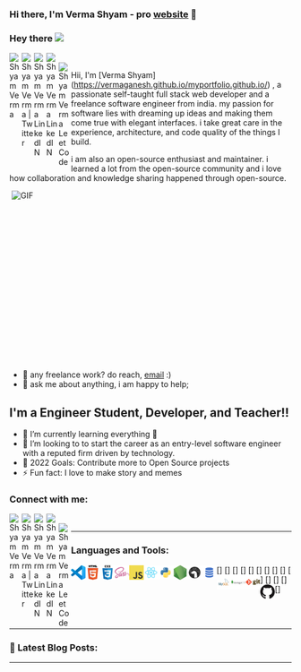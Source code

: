 ### Hi there, I'm Verma Shyam - pro [website] 👋

### Hey there <img src="https://media.giphy.com/media/hvRJCLFzcasrR4ia7z/giphy.gif" width="25px">

<a href="https://www.instagram.com/shyamm_verma/">
  <img align="left" alt="Shyam Verma" width="22px" src="https://cdn.jsdelivr.net/npm/simple-icons@v3/icons/instagram.svg" />
</a>

<a href="https://twitter.com/VarmaShyam87815">
  <img align="left" alt="Shyam Verma | Twitter" width="22px" src="https://raw.githubusercontent.com/peterthehan/peterthehan/master/assets/twitter.svg" />
</a>

<a href="https://www.linkedin.com/in/shyammm/">
  <img align="left" alt="Shyam Verma LinkedIN" width="22px" src="https://raw.githubusercontent.com/peterthehan/peterthehan/master/assets/linkedin.svg" />
</a>

<a href="https://www.youtube.com/@JavaJod">
  <img align="left" alt="Shyam Verma LinkedIN" width="22px" src="https://raw.githubusercontent.com/peterthehan/peterthehan/master/assets/youtube.svg" />
<br />

<a href="https://leetcode.com/shyamm_verma/" target="_blank">
  <img align="left" alt="Shyam Verma LeetCode" width="22px" src="https://raw.githubusercontent.com/peterthehan/peterthehan/master/assets/leetcode.svg" />
</a>


  
Hii, I'm [Verma Shyam] (https://vermaganesh.github.io/myportfolio.github.io/) , a passionate self-taught full stack web developer and a freelance software engineer from india. my passion for software lies with dreaming up ideas and making them come true with elegant interfaces. i take great care in the experience, architecture, and code quality of the things I build.

i am also an open-source enthusiast and maintainer. i learned a lot from the open-source community and i love how collaboration and knowledge sharing happened through open-source.

  <img align="right" alt="GIF" src="https://github.com/abhisheknaiidu/abhisheknaiidu/blob/master/code.gif?raw=true" width="500" height="320" />
  
- 💼 any freelance work? do reach, [email](mailto:iamshyamvarma@gmail.com) :)
- 💬 ask me about anything, i am happy to help;

## I'm a Engineer Student, Developer, and Teacher!!

- 🌱 I’m currently learning everything 🤣
- 👯 I’m looking to to start the career as an entry-level software engineer with a reputed firm driven by technology.
- 🥅 2022 Goals: Contribute more to Open Source projects
- ⚡ Fun fact: I love to make story and memes

### Connect with me:

<a href="https://www.instagram.com/shyamm_verma/">
  <img align="left" alt="Shyam Verma" width="22px" src="https://cdn.jsdelivr.net/npm/simple-icons@v3/icons/instagram.svg" />
</a>

<a href="https://twitter.com/VarmaShyam87815">
  <img align="left" alt="Shyam Verma | Twitter" width="22px" src="https://raw.githubusercontent.com/peterthehan/peterthehan/master/assets/twitter.svg" />
</a>

<a href="https://www.linkedin.com/in/shyammm/">
  <img align="left" alt="Shyam Verma LinkedIN" width="22px" src="https://raw.githubusercontent.com/peterthehan/peterthehan/master/assets/linkedin.svg" />
</a>

<a href="https://www.youtube.com/@JavaJod">
  <img align="left" alt="Shyam Verma LinkedIN" width="22px" src="https://raw.githubusercontent.com/peterthehan/peterthehan/master/assets/youtube.svg" />
<br />

<a href="https://leetcode.com/shyamm_verma/" target="_blank">
  <img align="left" alt="Shyam Verma LeetCode" width="22px" src="https://raw.githubusercontent.com/peterthehan/peterthehan/master/assets/leetcode.svg" />
</a>

 ---
  
### Languages and Tools:

[<img align="left" alt="Visual Studio Code" width="26px" src="https://raw.githubusercontent.com/github/explore/80688e429a7d4ef2fca1e82350fe8e3517d3494d/topics/visual-studio-code/visual-studio-code.png" />]
[<img align="left" alt="HTML5" width="26px" src="https://raw.githubusercontent.com/github/explore/80688e429a7d4ef2fca1e82350fe8e3517d3494d/topics/html/html.png" />]
[<img align="left" alt="CSS3" width="26px" src="https://raw.githubusercontent.com/github/explore/80688e429a7d4ef2fca1e82350fe8e3517d3494d/topics/css/css.png" />]
[<img align="left" alt="Sass" width="26px" src="https://raw.githubusercontent.com/github/explore/80688e429a7d4ef2fca1e82350fe8e3517d3494d/topics/sass/sass.png" />]
[<img align="left" alt="JavaScript" width="26px" src="https://raw.githubusercontent.com/github/explore/80688e429a7d4ef2fca1e82350fe8e3517d3494d/topics/javascript/javascript.png" />]
[<img align="left" alt="React" width="26px" src="https://raw.githubusercontent.com/github/explore/80688e429a7d4ef2fca1e82350fe8e3517d3494d/topics/react/react.png" />]
[<img align="left" alt="GraphQL" width="26px" src="https://raw.githubusercontent.com/github/explore/80688e429a7d4ef2fca1e82350fe8e3517d3494d/topics/python/python.png" />]
[<img align="left" alt="Node.js" width="26px" src="https://raw.githubusercontent.com/github/explore/80688e429a7d4ef2fca1e82350fe8e3517d3494d/topics/nodejs/nodejs.png" />]
[<img align="left" alt="Deno" width="26px" src="https://raw.githubusercontent.com/github/explore/361e2821e2dea67711cde99c9c40ed357061cf27/topics/deno/deno.png" />]
[<img align="left" alt="SQL" width="26px" src="https://raw.githubusercontent.com/github/explore/80688e429a7d4ef2fca1e82350fe8e3517d3494d/topics/sql/sql.png" />]
[<img align="left" alt="MySQL" width="26px" src="https://raw.githubusercontent.com/github/explore/80688e429a7d4ef2fca1e82350fe8e3517d3494d/topics/mysql/mysql.png" />]
[<img align="left" alt="MongoDB" width="26px" src="https://raw.githubusercontent.com/github/explore/80688e429a7d4ef2fca1e82350fe8e3517d3494d/topics/mongodb/mongodb.png" />]
[<img align="left" alt="Git" width="26px" src="https://raw.githubusercontent.com/github/explore/80688e429a7d4ef2fca1e82350fe8e3517d3494d/topics/git/git.png" />]
[<img align="left" alt="GitHub" width="26px" src="https://raw.githubusercontent.com/github/explore/78df643247d429f6cc873026c0622819ad797942/topics/github/github.png" />]


<br />
<br />

---

### 📕 Latest Blog Posts:

<!-- BLOG-POST-LIST:START -->



<!-- BLOG-POST-LIST:END -->

---

[website]: https://vermaganesh.github.io/myportfolio.github.io/
[twitter]: https://twitter.com/VarmaShyam87815
[youtube]: https://www.youtube.com/@JavaJod
[instagram]: https://www.instagram.com/shyamm_verma
[linkedin]: https://www.linkedin.com/in/shyammm/
